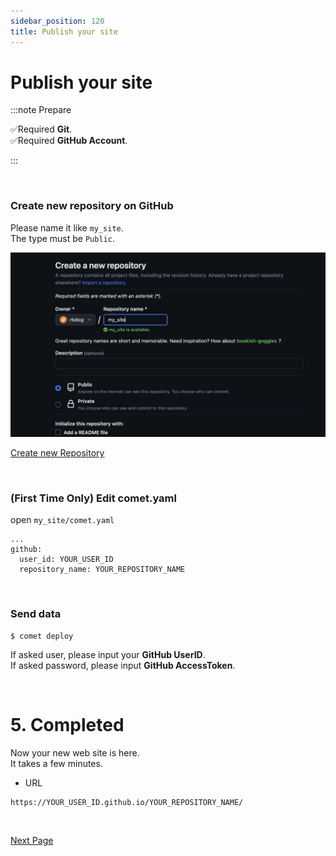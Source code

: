 ```yaml
---
sidebar_position: 120
title: Publish your site
---
```


# Publish your site

:::note Prepare

✅Required **Git**.  
✅Required **GitHub Account**.

:::

<br />

### Create new repository on GitHub

Please name it like `my_site`.  
The type must be `Public`.

![image](/dev/new-repo.png)

<a href="https://github.com/new" class='linkbutton'>Create new Repository</a>

<br />

### (First Time Only) Edit comet.yaml

open `my_site/comet.yaml`

```
...
github:
  user_id: YOUR_USER_ID
  repository_name: YOUR_REPOSITORY_NAME
```

<br />

### Send data

```
$ comet deploy
```

If asked user, please input your **GitHub UserID**.  
If asked password, please input **GitHub AccessToken**.

<br />

# 5. Completed

Now your new web site is here.  
It takes a few minutes.

- URL

```
https://YOUR_USER_ID.github.io/YOUR_REPOSITORY_NAME/
```

<br />

<a href="/docs/edit" class='linkbutton'>Next Page</a>
